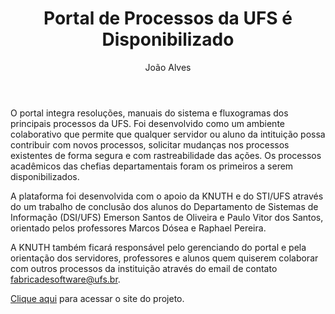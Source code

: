 ﻿---
title-projeto: 'Portal de Processos da UFS é Disponibilizado'
title-page: 'Portal de Processos da UFS é Disponibilizado'
title: 'Portal de Processos da UFS é Disponibilizado'
author: João Alves
number: 7
categories: projetos institucional
layout: post
description: ' O portal integra resoluções, manuais do sistema e fluxogramas dos principais processos da UFS'
permalink: /:categories/:title.html
---

O portal integra resoluções, manuais do sistema e fluxogramas dos principais processos da UFS. Foi desenvolvido como um ambiente colaborativo que permite que qualquer servidor ou aluno da intituição possa contribuir com novos processos, solicitar mudanças nos processos existentes de forma segura e com rastreabilidade das ações. Os processos acadêmicos das chefias departamentais foram os primeiros a serem disponibilizados.

A plataforma foi desenvolvida com o apoio da KNUTH e do STI/UFS através do um trabalho de conclusão dos alunos do Departamento de Sistemas de Informação (DSI/UFS) Emerson Santos de Oliveira e Paulo Vitor dos Santos, orientado pelos professores Marcos Dósea e Raphael Pereira.

A KNUTH também ficará responsável pelo gerenciando do portal e pela orientação dos servidores, professores e alunos quem quiserem colaborar com outros processos da instituição através do email de contato fabricadesoftware@ufs.br.

[Clique aqui](https://fabricadesoftware.github.io/ProcessosUFS) para acessar o site do projeto.
